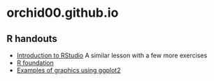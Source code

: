 # orchid00.github.io

## R handouts

- [Introduction to RStudio](https://orchid00.github.io/RStudioIntroNotebook.html) 
A similar lesson with a few more exercises
- [R foundation](https://orchid00.github.io/Rfoundation.html)
- [Examples of graphics using ggplot2](https://orchid00.github.io/ggplot2_examples.html)


